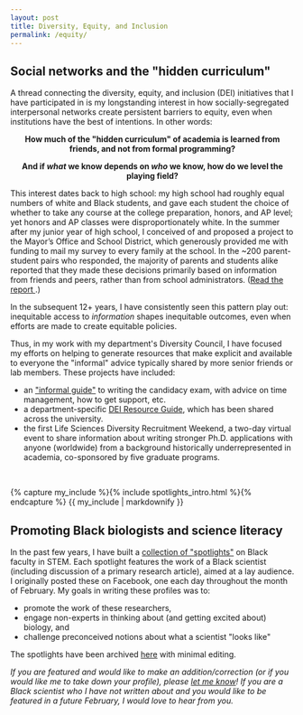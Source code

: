 ```yaml
---
layout: post
title: Diversity, Equity, and Inclusion
permalink: /equity/
---
```


<h2> Social networks and the "hidden curriculum" </h2>

<p> A thread connecting the diversity, equity, and inclusion (DEI) initiatives that I have participated in is my longstanding
interest in how socially-segregated interpersonal networks create persistent barriers to equity, even when institutions have the best of intentions. In other words:</p>

<p style="text-align:center;">
  <b> How much of the "hidden curriculum" of academia is learned from friends, and not from formal programming?</b>
</p>

<p style="text-align:center;">
  <b>And if <i>what</i> we know depends on <i>who</i> we know, how do we level the playing field?</b>
</p>
  
<p> This interest dates back to high school: my high school had roughly equal numbers of white and Black students, and gave each student
  the choice of whether to take any course at the college preparation, honors, and AP level; yet honors and AP classes were 
  disproportionately white. In the summer after my junior year of high school, I conceived of and proposed a project to the Mayor’s Office and School District,
  which generously provided me with funding to mail my survey to every family at the school. In the ~200 parent-student pairs who 
  responded, the majority of parents and students alike reported that they made these decisions primarily based on information from friends 
  and peers, rather than from school administrators. (<a class="light-bg" href="/files/High_School_Transition_Report_2009.pdf" target="_blank" rel="noopener noreferrer">Read the report <i class='fa fa-link fa-lg'></i></a>.)</p>
  
<p> In the subsequent 12+ years, I have consistently seen this pattern play out: inequitable access to <i>information</i> shapes inequitable
  outcomes, even when efforts are made to create equitable policies.
</p>

<p> Thus, in my work with my department's Diversity Council, I have focused my efforts on helping to generate resources that make explicit and available to everyone the
  "informal" advice typically shared by more senior friends or lab members. These projects have included:
</p>

<ul>
<li> an <a class="light-bg" href="https://gendev.cornell.edu/wp-content/uploads/2019/06/Preparing-for-the-A-Exam.pdf" target="_blank" rel="noopener noreferrer">
    "informal guide"</a> to writing the candidacy exam, with advice on time management, how to get support, etc.
    </li>    
    
<li> a department-specific
    <a class="light-bg" href="https://docs.google.com/document/d/1tDdShkEMDvK7N0GymT6Vmf_h-PZZpIykeBYyGE3FBZI/edit?usp=sharing" target="_blank" 
    rel="noopener noreferrer">DEI Resource Guide</a>, which has been shared across the university.
    </li>
    
  <li> the first Life Sciences Diversity Recruitment Weekend, a two-day virtual event to share information about writing stronger Ph.D. applications with anyone
    (worldwide) from a background historically underrepresented in academia, co-sponsored by five graduate programs.
    </li>
    
   </ul>
  
<br>

{% capture my_include %}{% include spotlights_intro.html %}{% endcapture %}
{{ my_include | markdownify }}

<h2> Promoting Black biologists and science literacy </h2>
    
<p> In the past few years, I have built a <a class="light-bg" href="/spotlights">collection of "spotlights"</a> on Black faculty in STEM.
    Each spotlight features the work of a Black scientist (including discussion of a primary research article), aimed at a lay audience. I
    originally posted these on Facebook, one each day throughout the month of February. My goals in writing these profiles was to:
</p>

<ul>
<li> promote the work of these researchers,</li>
<li> engage non-experts in thinking about (and getting excited about) biology, and </li>
<li> challenge preconceived notions about what a scientist "looks like" </li>
</ul>
    
<p> The spotlights have been archived <a class="light-bg" href="/spotlights">here</a> with minimal editing.

   <p><i> If you are featured and would like to make an addition/correction (or if you would like me to take down your profile), please
    <a class="light-bg" href="mailto:dashiell.massey.web@gmail.com" target="_blank" rel="noopener noreferrer">let me know</a>!
     If you are a Black scientist who I have not written about and you would like to be featured in a future February, I would love to hear
     from you.</i>
